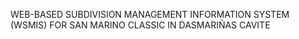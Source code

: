WEB-BASED SUBDIVISION MANAGEMENT INFORMATION SYSTEM (WSMIS) FOR SAN MARINO CLASSIC IN DASMARIÑAS CAVITE
